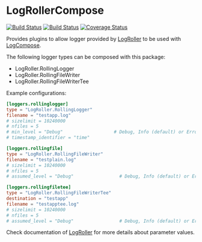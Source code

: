 # LogRollerCompose

[![Build Status](https://travis-ci.org/tanmaykm/LogRollerCompose.jl.png)](https://travis-ci.org/tanmaykm/LogRollerCompose.jl) 
[![Build Status](https://ci.appveyor.com/api/projects/status/github/tanmaykm/LogRollerCompose.jl?branch=master&svg=true)](https://ci.appveyor.com/project/tanmaykm/logrollercompose-jl/branch/master) 
[![Coverage Status](https://coveralls.io/repos/github/tanmaykm/LogRollerCompose.jl/badge.svg?branch=master)](https://coveralls.io/github/tanmaykm/LogRollerCompose.jl?branch=master)

Provides plugins to allow logger provided by [LogRoller](https://github.com/tanmaykm/LogRoller.jl) to be used with [LogCompose](https://github.com/tanmaykm/LogCompose.jl).

The following logger types can be composed with this package:
- LogRoller.RollingLogger
- LogRoller.RollingFileWriter
- LogRoller.RollingFileWriterTee

Example configurations:

```toml
[loggers.rollinglogger]
type = "LogRoller.RollingLogger"
filename = "testapp.log"
# sizelimit = 10240000
# nfiles = 5
# min_level = "Debug"                   # Debug, Info (default) or Error
# timestamp_identifier = "time"

[loggers.rollingfile]
type = "LogRoller.RollingFileWriter"
filename = "testplain.log"
# sizelimit = 10240000
# nfiles = 5
# assumed_level = "Debug"                 # Debug, Info (default) or Error

[loggers.rollingfiletee]
type = "LogRoller.RollingFileWriterTee"
destination = "testapp"
filename = "testapptee.log"
# sizelimit = 10240000
# nfiles = 5
# assumed_level = "Debug"                 # Debug, Info (default) or Error
```

Check documentation of [LogRoller](https://github.com/tanmaykm/LogRoller.jl) for more details about parameter values.
